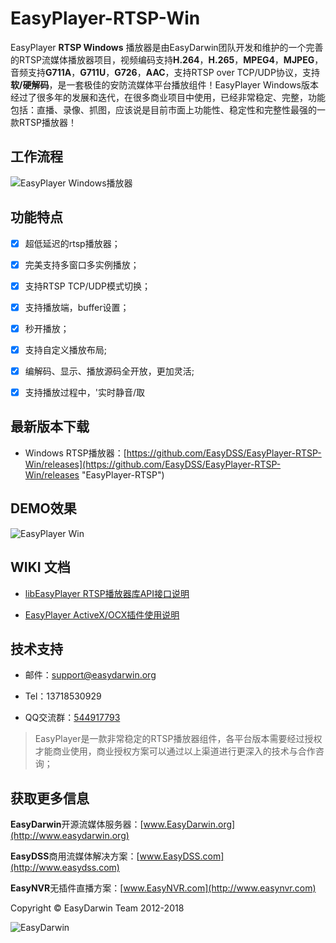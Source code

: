 # EasyPlayer-RTSP-Win #

EasyPlayer **RTSP Windows** 播放器是由EasyDarwin团队开发和维护的一个完善的RTSP流媒体播放器项目，视频编码支持**H.264**，**H.265**，**MPEG4**，**MJPEG**，音频支持**G711A**，**G711U**，**G726**，**AAC**，支持RTSP over TCP/UDP协议，支持**软/硬解码**，是一套极佳的安防流媒体平台播放组件！EasyPlayer Windows版本经过了很多年的发展和迭代，在很多商业项目中使用，已经非常稳定、完整，功能包括：直播、录像、抓图，应该说是目前市面上功能性、稳定性和完整性最强的一款RTSP播放器！


## 工作流程 ##

![EasyPlayer Windows播放器](http://www.easydarwin.org/github/images/easyplayer/easyplayer_android.png)


## 功能特点 ##

- [x] 超低延迟的rtsp播放器；
- [x] 完美支持多窗口多实例播放；
- [x] 支持RTSP TCP/UDP模式切换；
- [x] 支持播放端，buffer设置；
- [x] 秒开播放；
- [x] 支持自定义播放布局;
- [x] 编解码、显示、播放源码全开放，更加灵活;
- [x] 支持播放过程中，'实时静音/取


## 最新版本下载 ##

- Windows RTSP播放器：[https://github.com/EasyDSS/EasyPlayer-RTSP-Win/releases](https://github.com/EasyDSS/EasyPlayer-RTSP-Win/releases "EasyPlayer-RTSP")


## DEMO效果 ##

![EasyPlayer Win](http://www.easydarwin.org/github/images/easyplayer20160908171027.png)


## WIKI 文档 ##
- [libEasyPlayer RTSP播放器库API接口说明](https://github.com/EasyDSS/EasyPlayer-RTSP-Win/wiki/libEasyPlayer-RTSP%E6%92%AD%E6%94%BE%E5%99%A8%E5%BA%93API%E6%8E%A5%E5%8F%A3%E8%AF%B4%E6%98%8E)

- [EasyPlayer ActiveX/OCX插件使用说明](https://github.com/EasyDSS/EasyPlayer-RTSP-Win/wiki/EasyPlayer%E6%8F%92%E4%BB%B6%E4%BD%BF%E7%94%A8%E8%AF%B4%E6%98%8E)


## 技术支持 ##

- 邮件：[support@easydarwin.org](mailto:support@easydarwin.org) 

- Tel：13718530929

- QQ交流群：[544917793](http://jq.qq.com/?_wv=1027&k=2IDkJId "EasyPlayer")

> EasyPlayer是一款非常稳定的RTSP播放器组件，各平台版本需要经过授权才能商业使用，商业授权方案可以通过以上渠道进行更深入的技术与合作咨询；


## 获取更多信息 ##

**EasyDarwin**开源流媒体服务器：[www.EasyDarwin.org](http://www.easydarwin.org)

**EasyDSS**商用流媒体解决方案：[www.EasyDSS.com](http://www.easydss.com)

**EasyNVR**无插件直播方案：[www.EasyNVR.com](http://www.easynvr.com)

Copyright &copy; EasyDarwin Team 2012-2018

![EasyDarwin](http://www.easydarwin.org/skin/easydarwin/images/wx_qrcode.jpg)

